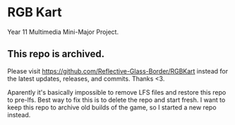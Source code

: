 # RGB Kart
Year 11 Multimedia Mini-Major Project.
## This repo is archived.
Please visit https://github.com/Reflective-Glass-Border/RGBKart instead for the latest updates, releases, and commits. Thanks <3.

Aparently it's basically impossible to remove LFS files and restore this repo to pre-lfs. Best way to fix this is to delete the repo and start fresh. I want to keep this repo to archive old builds of the game, so I started a new repo instead.
